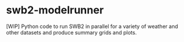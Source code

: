# swb2-modelrunner
[WIP] Python code to run SWB2 in parallel for a variety of weather and other datasets and produce summary grids and plots.
